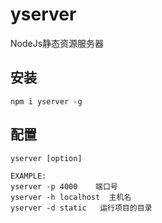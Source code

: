 # yserver
NodeJs静态资源服务器

## 安装

```
npm i yserver -g
```

## 配置

```
yserver [option]

EXAMPLE:
yserver -p 4000    端口号
yserver -h localhost  主机名
yserver -d static   运行项目的目录
```
